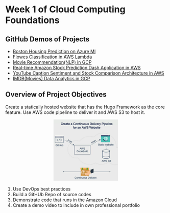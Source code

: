 # Week 1 of Cloud Computing Foundations

## GitHub Demos of Projects
* [Boston Housing Prediction on Azure Ml](https://github.com/noahgift/flask-ml-azure-serverless)
* [Flowes Classification in AWS Lambda](https://github.com/noahgift/awslambda)
* [Movie Recommendation(NLP) in GCP](https://github.com/ashishvinodkumar/Movie_Recommendation)
* [Real-time Amazon Stock Prediction Dash Application in AWS](https://github.com/PranavM98/Prediction-of-Stock-Prices---Dash-App)
* [YouTube Caption Sentiment and Stock Comparison Architecture in AWS](https://github.com/Cloblak/youtube_sentiment_stock_prediction)
* [IMDB(Movies) Data Analytics in GCP](https://github.com/DeanHuang-Git/imdb_analytics)

## Overview of Project Objectives
Create a statically hosted website that has the Hugo Framework as the core feature. Use AWS code pipeline to deliver it and AWS S3 to host it.
<div align='center'>
<img src="https://github.com/jingyiyanlol/Coursera-Cloud-Computing-Foundations/blob/main/Week-1/Hugo%20Framework.png?raw=true" width="40%">
</div>

1. Use DevOps best practices
2. Build a GitHUb Repo of source codes
3. Demonstrate code that runs in the Amazon Cloud
4. Create a demo video to include in own professional portfolio



